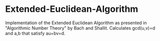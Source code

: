 # Extended-Euclidean-Algorithm
Implementation of the Extended Euclidean Algorithm as presented in "Algorithmic Number Theory" by Bach and Shallit.
Calculates gcd(u,v)=d and a,b that satisfy au+bv=d.
